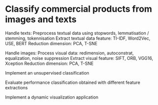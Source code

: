 # Classify commercial products from images and texts

Handle texts:
Preprocess textual data using stopwords, lemmatisation / stemming, tokennisation
Extract textual data feature: TI-IDF, Word2Vec, USE, BERT
Reduction dimension: PCA, T-SNE
        
Handle images:
Process visual data: redimension, autoconstrat, equalization, noise suppression
Extract visual feature: SIFT, ORB, VGG16, Xception
Reduction dimension: PCA, T-SNE
        
Implement an unsupervised classification

Evaluate performance classification obtained with different feature extractions

Implement a dynamic visualization application
